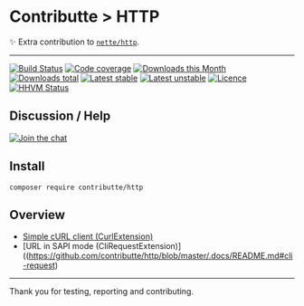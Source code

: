 # Contributte > HTTP

:sparkles: Extra contribution to [`nette/http`](https://github.com/nette/http).

-----

[![Build Status](https://img.shields.io/travis/contributte/http.svg?style=flat-square)](https://travis-ci.org/contributte/http)
[![Code coverage](https://img.shields.io/coveralls/contributte/http.svg?style=flat-square)](https://coveralls.io/r/contributte/http)
[![Downloads this Month](https://img.shields.io/packagist/dm/contributte/http.svg?style=flat-square)](https://packagist.org/packages/contributte/http)
[![Downloads total](https://img.shields.io/packagist/dt/contributte/http.svg?style=flat-square)](https://packagist.org/packages/contributte/http)
[![Latest stable](https://img.shields.io/packagist/v/contributte/http.svg?style=flat-square)](https://packagist.org/packages/contributte/http)
[![Latest unstable](https://img.shields.io/packagist/vpre/contributte/http.svg?style=flat-square)](https://packagist.org/packages/contributte/http)
[![Licence](https://img.shields.io/packagist/l/contributte/http.svg?style=flat-square)](https://packagist.org/packages/contributte/http)
[![HHVM Status](https://img.shields.io/hhvm/contributte/http.svg?style=flat-square)](http://hhvm.h4cc.de/package/contributte/http)

## Discussion / Help

[![Join the chat](https://img.shields.io/gitter/room/contributte/contributte.svg?style=flat-square)](https://gitter.im/contributte/contributte?utm_source=badge&utm_medium=badge&utm_campaign=pr-badge&utm_content=badge)

## Install

```
composer require contributte/http
```

## Overview

- [Simple cURL client (CurlExtension)](https://github.com/contributte/http/blob/master/.docs/README.md#curl)
- [URL in SAPI mode (CliRequestExtension)]((https://github.com/contributte/http/blob/master/.docs/README.md#cli-request)

---

Thank you for testing, reporting and contributing.
